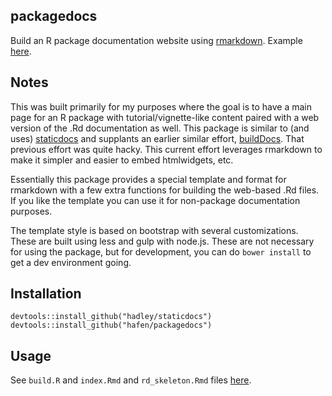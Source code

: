 packagedocs
-----------

Build an R package documentation website using [rmarkdown](http://rmarkdown.rstudio.com).  Example [here](http://hafen.github.io/rbokeh/).

## Notes

This was built primarily for my purposes where the goal is to have a main page for an R package with tutorial/vignette-like content paired with a web version of the .Rd documentation as well.  This package is similar to (and uses) [staticdocs](https://github.com/hadley/staticdocs) and supplants an earlier similar effort, [buildDocs](https://github.com/hafen/buildDocs).  That previous effort was quite hacky.  This current effort leverages rmarkdown to make it simpler and easier to embed htmlwidgets, etc.

Essentially this package provides a special template and format for rmarkdown with a few extra functions for building the web-based .Rd files.  If you like the template you can use it for non-package documentation purposes.

The template style is based on bootstrap with several customizations.  These are built using less and gulp with node.js.  These are not necessary for using the package, but for development, you can do `bower install` to get a dev environment going.

## Installation

```
devtools::install_github("hadley/staticdocs")
devtools::install_github("hafen/packagedocs")
```

## Usage

See `build.R` and `index.Rmd` and `rd_skeleton.Rmd` files [here](https://github.com/hafen/hafen.github.io/tree/master/rbokeh).

